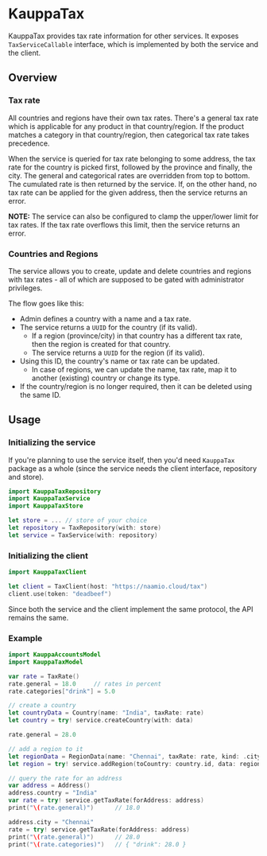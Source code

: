 # KauppaTax

KauppaTax provides tax rate information for other services. It exposes `TaxServiceCallable` interface, which is implemented by both the service and the client.

## Overview

### Tax rate

All countries and regions have their own tax rates. There's a general tax rate which is applicable for any product in that country/region. If the product matches a category in that country/region, then categorical tax rate takes precedence.

When the service is queried for tax rate belonging to some address, the tax rate for the country is picked first, followed by the province and finally, the city. The general and categorical rates are overridden from top to bottom. The cumulated rate is then returned by the service. If, on the other hand, no tax rate can be applied for the given address, then the service returns an error.

**NOTE:** The service can also be configured to clamp the upper/lower limit for tax rates. If the tax rate overflows this limit, then the service returns an error.

### Countries and Regions

The service allows you to create, update and delete countries and regions with tax rates - all of which are supposed to be gated with administrator privileges.

The flow goes like this:

 - Admin defines a country with a name and a tax rate.
 - The service returns a `UUID` for the country (if its valid).
   - If a region (province/city) in that country has a different tax rate, then the region is created for that country.
   - The service returns a `UUID` for the region (if its valid).
 - Using this ID, the country's name or tax rate can be updated.
   - In case of regions, we can update the name, tax rate, map it to another (existing) country or change its type.
 - If the country/region is no longer required, then it can be deleted using the same ID.

## Usage

### Initializing the service

If you're planning to use the service itself, then you'd need `KauppaTax` package as a whole (since the service needs the client interface, repository and store).

``` swift
import KauppaTaxRepository
import KauppaTaxService
import KauppaTaxStore

let store = ... // store of your choice
let repository = TaxRepository(with: store)
let service = TaxService(with: repository)
```

### Initializing the client

``` swift
import KauppaTaxClient

let client = TaxClient(host: "https://naamio.cloud/tax")
client.use(token: "deadbeef")
```

Since both the service and the client implement the same protocol, the API remains the same.

### Example

``` swift
import KauppaAccountsModel
import KauppaTaxModel

var rate = TaxRate()
rate.general = 18.0     // rates in percent
rate.categories["drink"] = 5.0

// create a country
let countryData = Country(name: "India", taxRate: rate)
let country = try! service.createCountry(with: data)

rate.general = 28.0

// add a region to it
let regionData = RegionData(name: "Chennai", taxRate: rate, kind: .city)
let region = try! service.addRegion(toCountry: country.id, data: regionData)

// query the rate for an address
var address = Address()
address.country = "India"
var rate = try! service.getTaxRate(forAddress: address)
print("\(rate.general)")      // 18.0

address.city = "Chennai"
rate = try! service.getTaxRate(forAddress: address)
print("\(rate.general)")      // 28.0
print("\(rate.categories)")   // { "drink": 28.0 }
```
